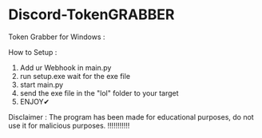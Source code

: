 # Discord-TokenGRABBER
Token Grabber for Windows :


How to Setup :
1. Add ur Webhook in main.py
2. run setup.exe wait for the exe file 
3. start main.py
4. send the exe file in the "lol" folder to your target
5. ENJOY✔

Disclaimer :
The program has been made for educational purposes, do not use it for malicious purposes.
 !!!!!!!!!!!

